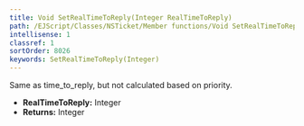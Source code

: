 ```yaml
---
title: Void SetRealTimeToReply(Integer RealTimeToReply)
path: /EJScript/Classes/NSTicket/Member functions/Void SetRealTimeToReply(Integer p_0)
intellisense: 1
classref: 1
sortOrder: 8026
keywords: SetRealTimeToReply(Integer)
---
```



Same as time\_to_reply, but not calculated based on priority.



* **RealTimeToReply:** Integer
* **Returns:** Integer


